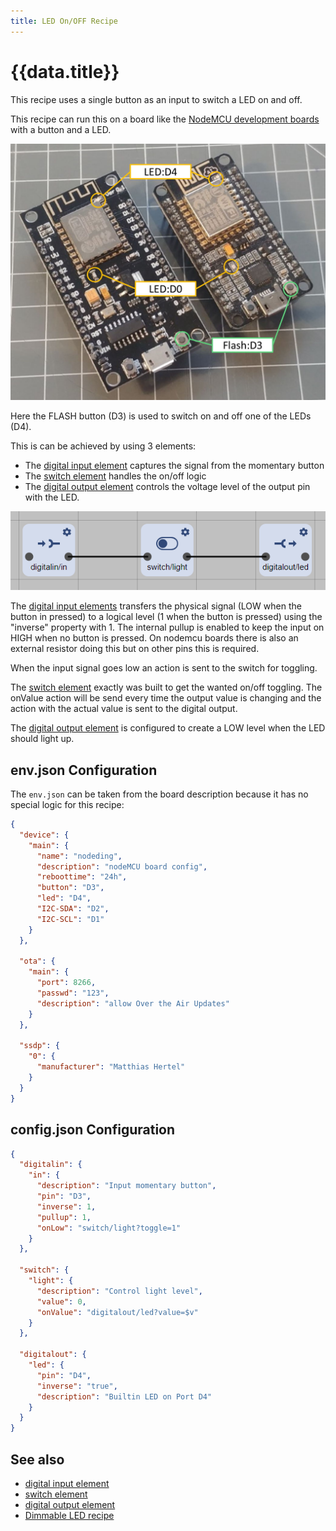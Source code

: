 ```yaml
---
title: LED On/OFF Recipe
---
```


# {{data.title}}

This recipe uses a single button as an input to switch a LED on and off.

This recipe can run this on a board like the [NodeMCU development boards](/boards/nodemcu.md)
with a button and a LED.

![NodeMCU with LED and Button](/recipes/led.jpg)

Here the FLASH button (D3) is used to switch on and off one of the LEDs (D4).

This is can be achieved by using 3 elements:

* The [digital input element](/elements/digitalin.md) captures the signal from the momentary button
* The [switch element](/elements/switch.md) handles the on/off logic
* The [digital output element](/elements/digitalout.md) controls the voltage level of the output pin with the LED.

![Elements used in led recipe](/recipes/ledflow.png)

The [digital input elements](/elements/digitalin.md) transfers the physical signal (LOW when the button in pressed) to a logical level (1 when the button is pressed) using the "inverse" property with 1.
The internal pullup is enabled to keep the input on HIGH when no button is pressed. On nodemcu boards there is also an external resistor doing this but on other pins this is required.

When the input signal goes low an action is sent to the switch for toggling.

The [switch element](/elements/switch.md) exactly was built to get the wanted on/off toggling. 
The onValue action will be send every time the output value is changing and the action with the actual value is sent to the digital output.

The [digital output element](/elements/digitalout.md) is configured to create a LOW level when the LED should light up.


## env.json Configuration

The `env.json` can be taken from the board description because it has no special logic for this recipe:

```json
{
  "device": {
    "main": {
      "name": "nodeding",
      "description": "nodeMCU board config",
      "reboottime": "24h",
      "button": "D3",
      "led": "D4",
      "I2C-SDA": "D2",
      "I2C-SCL": "D1"
    }
  },

  "ota": {
    "main": {
      "port": 8266,
      "passwd": "123",
      "description": "allow Over the Air Updates"
    }
  },

  "ssdp": {
    "0": {
      "manufacturer": "Matthias Hertel"
    }
  }
}
```


## config.json Configuration

```json
{
  "digitalin": {
    "in": {
      "description": "Input momentary button",
      "pin": "D3",
      "inverse": 1,
      "pullup": 1,
      "onLow": "switch/light?toggle=1"
    }
  },

  "switch": {
    "light": {
      "description": "Control light level",
      "value": 0,
      "onValue": "digitalout/led?value=$v"
    }
  },

  "digitalout": {
    "led": {
      "pin": "D4",
      "inverse": "true",
      "description": "Builtin LED on Port D4"
    }
  }
}
```

## See also

* [digital input element](/elements/digitalin.md)
* [switch element](/elements/switch.md)
* [digital output element](/elements/digitalout.md)
* [Dimmable LED recipe](/recipes/leddim.md)
